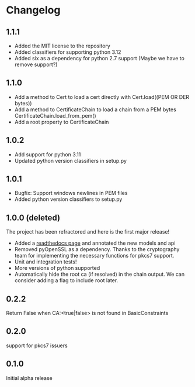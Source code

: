 # Changelog 

## 1.1.1
* Added the MIT license to the repository
* Added classifiers for supporting python 3.12
* Added six as a dependency for python 2.7 support (Maybe we have to remove support?)

## 1.1.0

* Add a method to Cert to load a cert directly with Cert.load((PEM OR DER bytes))
* Add a method to CertificateChain to load a chain from a PEM bytes CertificateChain.load_from_pem()
* Add a root property to CertificateChain

## 1.0.2

* Add support for python 3.11
* Updated python version classifiers in setup.py

## 1.0.1

* Bugfix: Support windows newlines in PEM files
* Added python version classifiers to setup.py

## 1.0.0 (deleted)

The project has been refractored and here is the first major release!

* Added a [readthedocs page](https://certificate-resolver.readthedocs.io/en/latest/) and annotated the new models and api
* Removed pyOpenSSL as a dependency. Thanks to the cryptography team for implementing the necessary functions for pkcs7 support.
* Unit and integration tests!
* More versions of python supported
* Automatically hide the root ca (if resolved) in the chain output. We can consider adding a flag to include root later.

## 0.2.2
Return False when CA:<true|false> is not found in BasicConstraints

## 0.2.0
support for pkcs7 issuers

## 0.1.0
Initial alpha release
